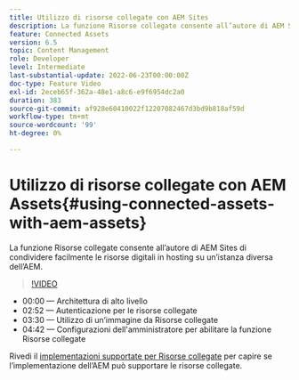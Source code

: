```yaml
---
title: Utilizzo di risorse collegate con AEM Sites
description: La funzione Risorse collegate consente all’autore di AEM Sites di condividere facilmente le risorse digitali in hosting su un’istanza diversa dell’AEM.
feature: Connected Assets
version: 6.5
topic: Content Management
role: Developer
level: Intermediate
last-substantial-update: 2022-06-23T00:00:00Z
doc-type: Feature Video
exl-id: 2eceb65f-362a-48e1-a8c6-e9f6954dc2a0
duration: 383
source-git-commit: af928e60410022f12207082467d3bd9b818af59d
workflow-type: tm+mt
source-wordcount: '99'
ht-degree: 0%

---
```


# Utilizzo di risorse collegate con AEM Assets{#using-connected-assets-with-aem-assets}

La funzione Risorse collegate consente all’autore di AEM Sites di condividere facilmente le risorse digitali in hosting su un’istanza diversa dell’AEM.

>[!VIDEO](https://video.tv.adobe.com/v/26060?quality=12&learn=on)

* 00:00 — Architettura di alto livello
* 02:52 — Autenticazione per le risorse collegate
* 03:30 — Utilizzo di un’immagine da Risorse collegate
* 04:42 — Configurazioni dell&#39;amministratore per abilitare la funzione Risorse collegate

Rivedi il [implementazioni supportate per Risorse collegate](https://experienceleague.adobe.com/docs/experience-manager-65/assets/using/use-assets-across-connected-assets-instances.html#prerequisites) per capire se l’implementazione dell’AEM può supportare le risorse collegate.
